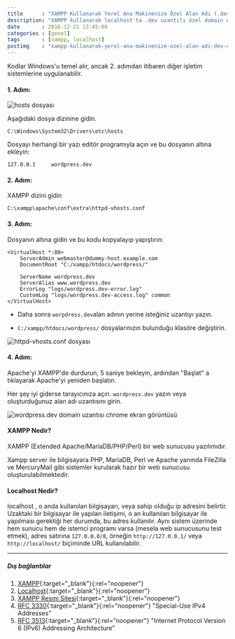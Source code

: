 ```yaml
---
title      : "XAMPP Kullanarak Yerel Ana Makinenize Özel Alan Adı (.dev) Oluşturma"
description: "XAMPP kullanarak localhost'ta .dev uzantılı özel domain oluşturma. Kodlar Windows'u temel alır, ancak 2. adımdan itibaren diğer işletim sistemlerine uygulanabilir."
date       : 2016-12-21 13:45:00
categories : [genel]
tags       : [xampp, localhost]
postimg    : "xampp-kullanarak-yerel-ana-makinenize-ozel-alan-adi-dev-olusturma.webp"
---
```


Kodlar Windows'u temel alır, ancak 2. adımdan itibaren diğer işletim sistemlerine uygulanabilir.

#### 1. Adım:

![hosts dosyası](https://ahmetcadirci.com.tr/images/galeri/hosts-dosyasi.webp "hosts dosyası")

Aşağıdaki dosya dizinine gidin.

```
C:\Windows\System32\Drivers\etc\hosts
```

Dosyayı herhangi bir yazı editör programıyla açın ve bu dosyanın altına ekleyin:

```
127.0.0.1     wordpress.dev
```

#### 2. Adım:

XAMPP dizini gidin

```
C:\xampp\apache\conf\extra\httpd-vhosts.conf
```

#### 3. Adım:

Dosyanın altına gidin ve bu kodu kopyalayıp yapıştırın:

```
<VirtualHost *:80>
    ServerAdmin webmaster@dummy-host.example.com
    DocumentRoot "C:/xampp/htdocs/wordpress/"
    
    ServerName wordpress.dev
    ServerAlias www.wordpress.dev
    ErrorLog "logs/wordpress.dev-error.log"
    CustomLog "logs/wordpress.dev-access.log" common
</VirtualHost>
```
* Daha sonra `worpdress.dev`alan adının yerine isteğiniz uzantıyı yazın.

* `C:/xampp/htdocs/wordpress/` dosyalarınızın bulunduğu klasöre değiştirin.

![httpd-vhosts.conf dosyası](https://ahmetcadirci.com.tr/images/galeri/httpd-vhosts-conf-dosyasi.webp "httpd-vhosts.conf dosyası")

#### 4. Adım:

Apache'yi XAMPP'de durdurun, 5 saniye bekleyin, ardından "Başlat" a tıklayarak Apache'yi yeniden başlatın.

Her şey iyi giderse tarayıcınıza açın. `wordpress.dev` yazın veya oluşturduğunuz alan adı uzantısını girin.

![wordpress.dev domain uzantısı chrome ekran görüntüsü](https://ahmetcadirci.com.tr/images/xampp-kullanarak-yerel-ana-makinenize-ozel-alan-adi-dev-olusturma.webp "wordpress.dev domain uzantısı chrome ekran görüntüsü")

#### XAMPP Nedir?

XAMPP (Extended Apache/MariaDB/PHP/Perl) bir web sunucusu yazılımıdır.

Xampp server ile bilgisayara PHP, MariaDB, Perl ve Apache yanında FileZilla ve MercuryMail gibi sistemler kurularak hazır bir web sunucusu oluşturulabilmektedir.

#### Localhost Nedir?

localhost , o anda kullanılan bilgisayarı, veya sahip olduğu ip adresini belirtir. Uzaktaki bir bilgisayar ile yapılan iletişimi, o an kullanılan bilgisayar ile yapılması gerektiği her durumda, bu adres kullanılır. Aynı sistem üzerinde hem sunucu hem de istemci programı varsa (mesela web sunucusunu test etmek), adres satırına `127.0.0.0/8`, örneğin `http://127.0.0.1/` veya `http://localhost/` biçiminde URL kullanılabilir.

* * * 

##### Dış bağlantılar

1. [XAMPP](https://tr.wikipedia.org/wiki/XAMPP){:target="_blank"}{:rel="noopener"}
2. [Localhost](https://tr.wikipedia.org/wiki/Localhost){:target="_blank"}{:rel="noopener"}
3. [XAMPP Resmi Sitesi](https://www.apachefriends.org/tr/download.html){:target="_blank"}{:rel="noopener"}
4. [RFC 3330](https://tools.ietf.org/html/rfc3330){:target="_blank"}{:rel="noopener"} "Special-Use IPv4 Addresses"
5. [RFC 3513](https://tools.ietf.org/html/rfc3513){:target="_blank"}{:rel="noopener"} "Internet Protocol Version 6 (IPv6) Addressing Architecture"